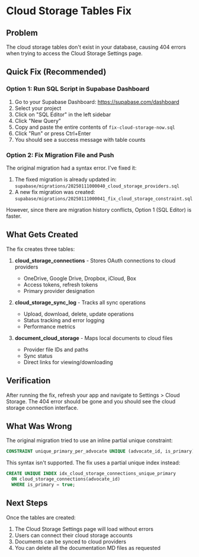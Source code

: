 # Cloud Storage Tables Fix

## Problem
The cloud storage tables don't exist in your database, causing 404 errors when trying to access the Cloud Storage Settings page.

## Quick Fix (Recommended)

### Option 1: Run SQL Script in Supabase Dashboard

1. Go to your Supabase Dashboard: https://supabase.com/dashboard
2. Select your project
3. Click on "SQL Editor" in the left sidebar
4. Click "New Query"
5. Copy and paste the entire contents of `fix-cloud-storage-now.sql`
6. Click "Run" or press Ctrl+Enter
7. You should see a success message with table counts

### Option 2: Fix Migration File and Push

The original migration had a syntax error. I've fixed it:

1. The fixed migration is already updated in: `supabase/migrations/20250111000040_cloud_storage_providers.sql`
2. A new fix migration was created: `supabase/migrations/20250111000041_fix_cloud_storage_constraint.sql`

However, since there are migration history conflicts, Option 1 (SQL Editor) is faster.

## What Gets Created

The fix creates three tables:

1. **cloud_storage_connections** - Stores OAuth connections to cloud providers
   - OneDrive, Google Drive, Dropbox, iCloud, Box
   - Access tokens, refresh tokens
   - Primary provider designation

2. **cloud_storage_sync_log** - Tracks all sync operations
   - Upload, download, delete, update operations
   - Status tracking and error logging
   - Performance metrics

3. **document_cloud_storage** - Maps local documents to cloud files
   - Provider file IDs and paths
   - Sync status
   - Direct links for viewing/downloading

## Verification

After running the fix, refresh your app and navigate to Settings > Cloud Storage. The 404 error should be gone and you should see the cloud storage connection interface.

## What Was Wrong

The original migration tried to use an inline partial unique constraint:
```sql
CONSTRAINT unique_primary_per_advocate UNIQUE (advocate_id, is_primary) WHERE is_primary = true
```

This syntax isn't supported. The fix uses a partial unique index instead:
```sql
CREATE UNIQUE INDEX idx_cloud_storage_connections_unique_primary 
  ON cloud_storage_connections(advocate_id) 
  WHERE is_primary = true;
```

## Next Steps

Once the tables are created:
1. The Cloud Storage Settings page will load without errors
2. Users can connect their cloud storage accounts
3. Documents can be synced to cloud providers
4. You can delete all the documentation MD files as requested

